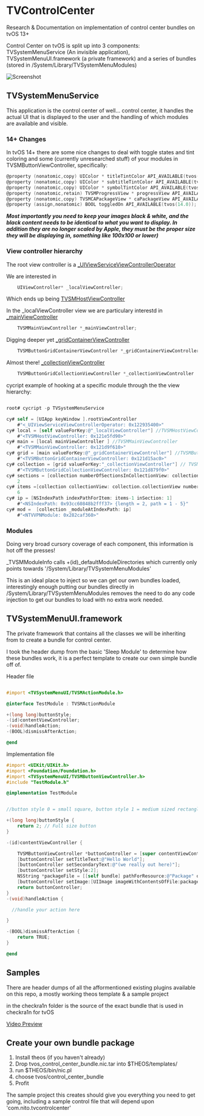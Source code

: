 # TVControlCenter
Research &amp; Documentation on implementation of control center bundles on tvOS 13+

Control Center on tvOS is split up into 3 components: TVSystemMenuService (An invisible application), TVSystemMenuUI.framework (a private framework) and a series of bundles (stored in /System/Library/TVSystemMenuModules)

![Screenshot](https://pbs.twimg.com/media/ELZ_vIGUcAEbft5?format=jpg&name=large "Screenshot")  <br/>

## TVSystemMenuService

This application is the control center of well... control center, it handles the actual UI that is displayed to the user and the handling of which modules are available and visible.

### 14+ Changes

In tvOS 14+ there are some nice changes to deal with toggle states and tint coloring and some (currently unresearched stuff) of your modules in TVSMButtonViewController, specifically:

```Objective-C
@property (nonatomic,copy) UIColor * titleTintColor API_AVAILABLE(tvos(14.0));
@property (nonatomic,copy) UIColor * subtitleTintColor API_AVAILABLE(tvos(14.0));
@property (nonatomic,copy) UIColor * symbolTintColor API_AVAILABLE(tvos(14.0));
@property (nonatomic,retain) TVSMProgressView * progressView API_AVAILABLE(tvos(14.0));
@property (nonatomic,copy) TVSMCAPackageView * caPackageView API_AVAILABLE(tvos(14.0));
@property (assign,nonatomic) BOOL toggledOn API_AVAILABLE(tvos(14.0));   

```

***Most importantly you need to keep your images black & white, and the black content needs to be identical to what you want to display. In addition they are no longer scaled by Apple, they must be the proper size they will be displaying in, something like 100x100 or lower)***

### View controller hierarchy

The root view controller is a [_UIViewServiceViewControllerOperator](https://github.com/lechium/tvOS142Headers/blob/c7696f6d760e4822f61b9f2c2adcd18749700fda/System/Library/PrivateFrameworks/UIKitCore.framework/_UIViewServiceViewControllerOperator.h)

We are interested in 
```Objective-C
    UIViewController* _localViewController;
```

Which ends up being [TVSMHostViewController](https://github.com/lechium/tvOS142Headers/blob/master/Applications/TVSystemMenuService/TVSMHostViewController.h)

In the _localViewController view we are particulary interestd in [_mainViewController](https://github.com/lechium/tvOS142Headers/blob/master/Applications/TVSystemMenuService/TVSMMainViewController.h)
```Objective-C
    TVSMMainViewController *_mainViewController;
```

Digging deeper yet [_gridContainerViewController](https://github.com/lechium/tvOS142Headers/blob/master/Applications/TVSystemMenuService/TVSMButtonGridContainerViewController.h)
```Objective-C
    TVSMButtonGridContainerViewController *_gridContainerViewController;
```

Almost there! [_collectionViewController](https://github.com/lechium/tvOS142Headers/blob/master/Applications/TVSystemMenuService/TVSMButtonGridCollectionViewController.h)
```Objective-C
    TVSMButtonGridCollectionViewController *_collectionViewController
```

cycript example of hooking at a specific module through the the view hierarchy:

```Objective-C

root# cycript -p TVSystemMenuService

cy# self = [UIApp keyWindow ].rootViewController
    #"<_UIViewServiceViewControllerOperator: 0x122935400>"
cy# local = [self valueForKey:@"_localViewController"] //TVSMHostViewController
    #"<TVSMHostViewController: 0x121e5fd90>"
cy# main = [local mainViewController ] //TVSMMainViewController
    #"<TVSMMainViewController: 0x121d9f610>"
cy# grid = [main valueForKey:@"_gridContainerViewController"] //TVSMButtonGridContainerViewController
    #"<TVSMButtonGridContainerViewController: 0x121d15ac0>"
cy# collection = [grid valueForKey:"_collectionViewController"] // TVSMButtonGridCollectionViewController
    #"<TVSMButtonGridCollectionViewController: 0x121d879f0>"
cy# sections = [collection numberOfSectionsInCollectionView: collection.collectionView]
    2
cy# items =[collection collectionView: collection.collectionView numberOfItemsInSection: sections-1]
    6
cy# ip = [NSIndexPath indexPathForItem: items-1 inSection: 1]
    #"<NSIndexPath: 0x93cc60848b2fff37> {length = 2, path = 1 - 5}"
cy# mod =  [collection _moduleAtIndexPath: ip]
    #"<NTVVPNModule: 0x282caf360>"
```

### Modules

Doing very broad cursory coverage of each component, this information is hot off the presses!

_TVSMModuleInfo calls +(id)_defaultModuleDirectories which currently only points towards '/System/Library/TVSystemMenuModules'

This is an ideal place to inject so we can get our own bundles loaded, interestingly enough putting our bundles directly in /System/Library/TVSystemMenuModules removes the need to do any code injection to get our bundles to load with no extra work needed.

## TVSystemMenuUI.framework

The private framework that contains all the classes we will be inheriting from to create a bundle for control center.

I took the header dump from the basic 'Sleep Module' to determine how these bundles work, it is a perfect template to create our own simple bundle off of.

Header file

```Objective-C

#import <TVSystemMenuUI/TVSMActionModule.h>

@interface TestModule : TVSMActionModule

+(long long)buttonStyle;
-(id)contentViewController;
-(void)handleAction;
-(BOOL)dismissAfterAction;

@end

```

Implementation file

```Objective-C
#import <UIKit/UIKit.h>
#import <Foundation/Foundation.h>
#import <TVSystemMenuUI/TVSMButtonViewController.h>
#include "TestModule.h"

@implementation TestModule


//button style 0 = small square, button style 1 = medium sized rectangle, 2 = Full size button

+(long long)buttonStyle {
    return 2; // Full size button
}

-(id)contentViewController {

    TVSMButtonViewController *buttonController = [super contentViewController];
    [buttonController setTitleText:@"Hello World"];
    [buttonController setSecondaryText:@"(we really out here)"];
    [buttonController setStyle:2];
    NSString *packageFile = [[self bundle] pathForResource:@"Package" ofType:@"png"];
    [buttonController setImage:[UIImage imageWithContentsOfFile:packageFile]];
    return buttonController;
}
-(void)handleAction {

  //handle your action here

}

-(BOOL)dismissAfterAction {
    return TRUE;
}

@end
```

## Samples

There are header dumps of all the afformentioned existing plugins available on this repo, a mostly working theos template & a sample project

in the checkra1n folder is the source of the exact bundle that is used in checkra1n for tvOS

[Video Preview](TVControlCenter.mp4)

## Create your own bundle package

1. Install theos (if you haven't already)
2. Drop tvos_control_center_bundle.nic.tar into $THEOS/templates/
3. run $THEOS/bin/nic.pl
4. choose tvos/control_center_bundle
5. Profit

The sample project this creates should give you everything you need to get going, including a sample control file that will depend upon 'com.nito.tvcontrolcenter'
